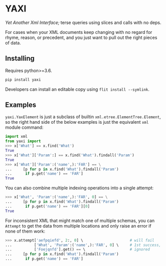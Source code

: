 # YAXI

*Yet Another Xml Interface;* terse queries using slices and calls with no deps.

For cases when your XML documents keep changing with no regard for rhyme,
reason, or precedent, and you just want to pull out the right pieces of data.

## Installing

Requires python>=3.6.

```bash
pip install yaxi
```

Developers can install an editable copy using `flit install --symlink`.

## Examples

`yaxi.YaxElement` is just a subclass of builtin
`xml.etree.ElementTree.Element`, so the right hand side of the below examples
is just the equivalent `xml` module command:

```python
import xml
from yaxi import
>>> x['What'] == x.find('What')
True
>>> x['What']['Param':] == x.find('What').findall('Param')
True
>>> x['What']['Param':('name',):'FAR'] == \
...     [p for p in x.find('What').findall('Param')
...      if p.get('name') == 'FAR']
True
```

You can also combine multiple indexing operations into a single
attempt:

```python
>>> x['What', 'Param':('name',):'FAR', 0] == \
...     [p for p in x.find('What').findall('Param')
...      if p.get('name') == 'FAR'][0]
True
```

For inconsistent XML that might match one of multiple schemas, you can
``Attempt`` to get the data from multiple locations and only raise an error if
none of them work:

```python
>>> x.attempt['aefpqiefd', 2:, 0] \                     # will fail
...          ['What', 'Param':('name',):'FAR', 0] \     # 1st success, returned
...          ['Foejqnfd'].get() == \                    # ignored
...     [p for p in x.find('What').findall('Param')
...      if p.get('name') == 'FAR']
```
